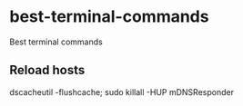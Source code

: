 # best-terminal-commands
Best terminal commands

## Reload hosts

  dscacheutil -flushcache; sudo killall -HUP mDNSResponder

